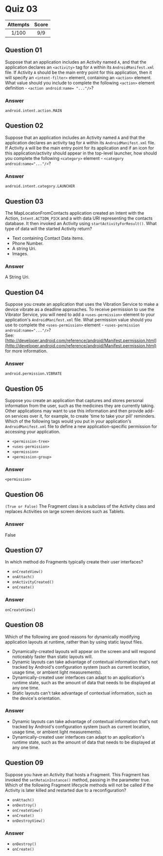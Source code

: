 Quiz 03
=======  

|Attempts|Score|  
|:------:|:---:|  
|  1/100 | 9/9 |  

Question 01
-----------  
Suppose that an application includes an Activity named `A`, and that the application declares an `<activity>` tag for `A` within its `AndroidManifest.xml` file. If Activity `A` should be the main entry point for this application, then it will specify an `<intent-filter>` element, containing an `<action>` element. What value should you include to complete the following `<action>` element definition - `<action android:name= "..."/>`?  

### Answer  
`android.intent.action.MAIN`  

Question 02
-----------  
Suppose that an application includes an Activity named `A` and that the application declares an activity tag for `A` within its `AndroidManifest.xml` file. If Activity `A` will be the main entry point for its application and if an icon for this application/activity should appear in the top-level launcher, how should you complete the following `<category>` element - `<category android:name="..."/>`?  

### Answer  
`android.intent.category.LAUNCHER`  

Question 03  
-----------  
The MapLocationFromContacts application created an Intent with the Action, `Intent.ACTION_PICK` and a with data URI representing the contacts database. It then invoked an Activity using `startActivityForResult()`. What type of data will the started Activity return?  
* Text containing Contact Data items.  
* Phone Number.  
* A string Uri.  
* Images.

### Answer  
A String Uri.  

Question 04
-----------  
Suppose you create an application that uses the Vibration Service to make a device vibrate as a deadline approaches. To receive permission to use the Vibrator Service, you will need to add a `<uses-permission>` element to your application's `AndroidManifest.xml` file. What permission value should you use to complete the `<uses-permission>` element - `<uses-permission android:name="..."/>`?  
See: [http://developer.android.com/reference/android/Manifest.permission.html](http://developer.android.com/reference/android/Manifest.permission.html) for more information.  

### Answer  
`android.permission.VIBRATE`  

Question 05
-----------  
Suppose you create an application that captures and stores personal information from the user, such as the medicines they are currently taking. Other applications may want to use this information and then provide add-on services over it, for example, to create 'time to take your pill' reminders. Which of the following tags would you put in your application's `AndroidManifest.xml` file to define a new application-specific permission for accessing your application.  
* `<permission-tree>`  
* `<uses-permission>`  
* `<permission>`  
* `<permission-group>`  

### Answer  
`<permission>`  

Question 06
-----------  
`(True or False)` The Fragment class is a subclass of the Activity class and replaces Activities on large screen devices such as Tablets.  

### Answer  
False  

Question 07
-----------  
In which method do Fragments typically create their user interfaces?  
* `onCreateView()`  
* `onAttach()`  
* `onActivityCreated()`  
* `onCreate()`  

### Answer  
`onCreateView()`  

Question 08
-----------  
Which of the following are good reasons for dynamically modifying application layouts at runtime, rather than by using static layout files.  
* Dynamically-created layouts will appear on the screen and will respond noticeably faster than static layouts will.  
* Dynamic layouts can take advantage of contextual information that's not tracked by Android's configuration system (such as current location, usage time, or ambient light measurements).  
* Dynamically-created user interfaces can adapt to an application's runtime state, such as the amount of data that needs to be displayed at any one time.  
* Static layouts can't take advantage of contextual information, such as the device's orientation.  

### Answer  
* Dynamic layouts can take advantage of contextual information that's not tracked by Android's configuration system (such as current location, usage time, or ambient light measurements).  
* Dynamically-created user interfaces can adapt to an application's runtime state, such as the amount of data that needs to be displayed at any one time.  

Question 09
-----------  
Suppose you have an Activity that hosts a Fragment. This Fragment has invoked the `setRetainInstance()` method, passing in the parameter true. Which of the following Fragment lifecycle methods will not be called if the Activity is later killed and restarted due to a reconfiguration?  
* `onAttach()`  
* `onDestroy()`  
* `onCreateView()`  
* `onCreate()`  
* `onDestroyView()`  

### Answer  
* `onDestroy()`  
* `onCreate()`  